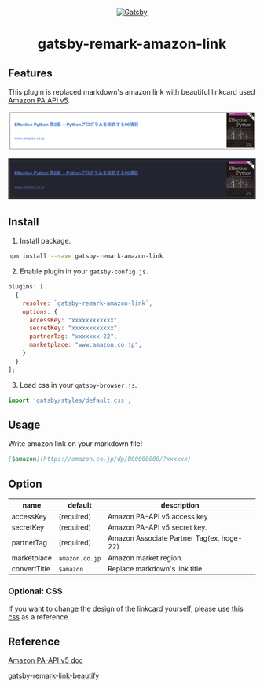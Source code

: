 <p align="center">
  <a href="https://www.gatsbyjs.com">
    <img alt="Gatsby" src="https://www.gatsbyjs.com/Gatsby-Monogram.svg" width="60" />
  </a>
</p>
<h1 align="center">
  gatsby-remark-amazon-link
</h1>

## Features

This plugin is replaced markdown's amazon link with beautiful linkcard used [Amazon PA API v5](https://webservices.amazon.com/paapi5/documentation/).

![linkcard-example](assets/preview.png)

![linkcard-example-dark](assets/preview_dark.png)

## Install

1. Install package.

```bash
npm install --save gatsby-remark-amazon-link
```

2. Enable plugin in your `gatsby-config.js`.

```js
plugins: [
  {
    resolve: `gatsby-remark-amazon-link`,
    options: {
      accessKey: "xxxxxxxxxxxx",
      secretKey: "xxxxxxxxxxxx",
      partnerTag: "xxxxxxx-22",
      marketplace: "www.amazon.co.jp",
    }
  }
];
```

3. Load css in your `gatsby-browser.js`.

```js
import 'gatsby/styles/default.css';
```

## Usage

Write amazon link on your markdown file!

```markdown
[$amazon](https://amazon.co.jp/dp/B00000000/?xxxxxx)
```

## Option

| name         | default        | description                               |
| ------------ | -------------- | ----------------------------------------- |
| accessKey    | (required)     | Amazon PA-API v5 access key               |
| secretKey    | (required)     | Amazon PA-API v5 secret key.              |
| partnerTag   | (required)     | Amazon Associate Partner Tag(ex. hoge-22) |
| marketplace  | `amazon.co.jp` | Amazon market region.                     |
| convertTitle | `$amazon`      | Replace markdown's link title             |

### Optional: CSS

If you want to change the design of the linkcard yourself,
please use [this css](./styles/default.css) as a reference.

## Reference

[Amazon PA-API v5 doc](https://webservices.amazon.com/paapi5/documentation/)

[gatsby-remark-link-beautify](https://github.com/Talaxy009/gatsby-remark-link-beautify.git)
